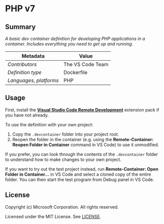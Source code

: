 # PHP v7

## Summary

*A basic dev container definition for developing PHP applications in a container. Includes everything you need to get up and running.*

| Metadata | Value |  
|----------|-------|
| *Contributors* | The VS Code Team |
| *Definition type* | Dockerfile |
| *Languages, platforms* | PHP |

## Usage

First, install the **[Visual Studio Code Remote Development](https://aka.ms/vscode-remote/download/extension)** extension pack if you have not already.

To use the definition with your own project:

1. Copy the `.devcontainer` folder into your project root.
2. Reopen the folder in the container (e.g. using the **Remote-Container: Reopen Folder in Container** command in VS Code) to use it unmodified.

If you prefer, you can look through the contents of the `.devcontainer` folder to understand how to make changes to your own project.

If you want to try out the test project instead, run **Remote-Container: Open Folder in Container...** in VS Code and select a cloned copy of the entire folder. You can then start the test program from Debug panel in VS Code.

## License

Copyright (c) Microsoft Corporation. All rights reserved.

Licensed under the MIT License. See [LICENSE](../../LICENSE).
